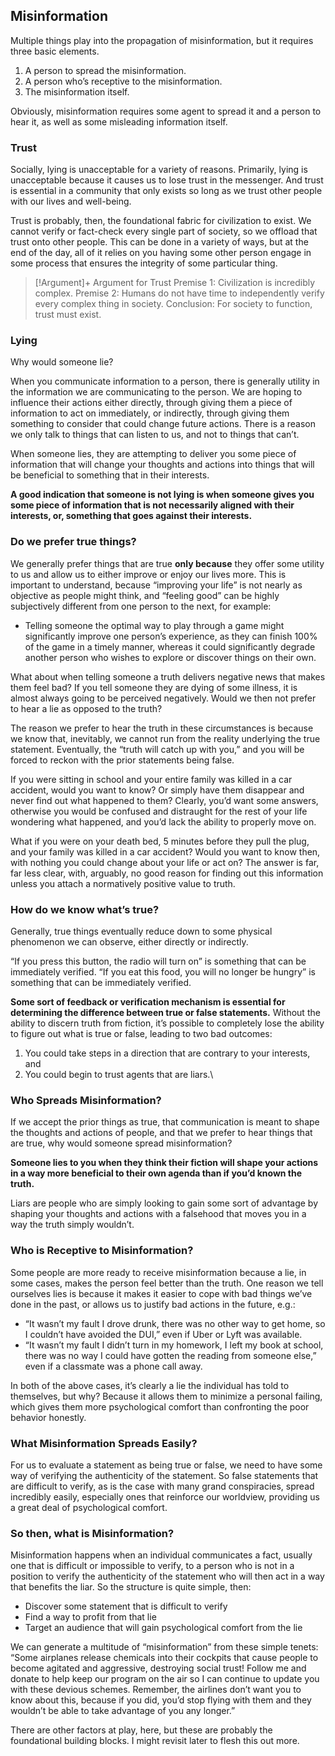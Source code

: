 ## Misinformation
Multiple things play into the propagation of misinformation, but it requires three basic elements.

1. A person to spread the misinformation.
2. A person who’s receptive to the misinformation.
3. The misinformation itself.

Obviously, misinformation requires some agent to spread it and a person to hear it, as well as some misleading information itself.

### Trust
Socially, lying is unacceptable for a variety of reasons. Primarily, lying is unacceptable because it causes us to lose trust in the messenger. And trust is essential in a community that only exists so long as we trust other people with our lives and well-being.

Trust is probably, then, the foundational fabric for civilization to exist. We cannot verify or fact-check every single part of society, so we offload that trust onto other people. This can be done in a variety of ways, but at the end of the day, all of it relies on you having some other person engage in some process that ensures the integrity of some particular thing.

>[!Argument]+ Argument for Trust 
Premise 1: Civilization is incredibly complex.
Premise 2: Humans do not have time to independently verify every complex thing in society.
Conclusion: For society to function, trust must exist.

### Lying
Why would someone lie?

When you communicate information to a person, there is generally utility in the information we are communicating to the person. We are hoping to influence their actions either directly, through giving them a piece of information to act on immediately, or indirectly, through giving them something to consider that could change future actions. There is a reason we only talk to things that can listen to us, and not to things that can’t.

When someone lies, they are attempting to deliver you some piece of information that will change your thoughts and actions into things that will be beneficial to something that in their interests.

**A good indication that someone is not lying is when someone gives you some piece of information that is not necessarily aligned with their interests, or, something that goes against their interests.**
### Do we prefer true things?
We generally prefer things that are true **only because** they offer some utility to us and allow us to either improve or enjoy our lives more. This is important to understand, because “improving your life” is not nearly as objective as people might think, and “feeling good” can be highly subjectively different from one person to the next, for example:
- Telling someone the optimal way to play through a game might significantly improve one person’s experience, as they can finish 100% of the game in a timely manner, whereas it could significantly degrade another person who wishes to explore or discover things on their own.

What about when telling someone a truth delivers negative news that makes them feel bad? If you tell someone they are dying of some illness, it is almost always going to be perceived negatively. Would we then not prefer to hear a lie as opposed to the truth?

The reason we prefer to hear the truth in these circumstances is because we know that, inevitably, we cannot run from the reality underlying the true statement. Eventually, the “truth will catch up with you,” and you will be forced to reckon with the prior statements being false.

If you were sitting in school and your entire family was killed in a car accident, would you want to know? Or simply have them disappear and never find out what happened to them? Clearly, you’d want some answers, otherwise you would be confused and distraught for the rest of your life wondering what happened, and you’d lack the ability to properly move on.

What if you were on your death bed, 5 minutes before they pull the plug, and your family was killed in a car accident? Would you want to know then, with nothing you could change about your life or act on? The answer is far, far less clear, with, arguably, no good reason for finding out this information unless you attach a normatively positive value to truth.
### How do we know what’s true?
Generally, true things eventually reduce down to some physical phenomenon we can observe, either directly or indirectly.

“If you press this button, the radio will turn on” is something that can be immediately verified.
“If you eat this food, you will no longer be hungry” is something that can be immediately verified.

**Some sort of feedback or verification mechanism is essential for determining the difference between true or false statements.** Without the ability to discern truth from fiction, it’s possible to completely lose the ability to figure out what is true or false, leading to two bad outcomes:
1. You could take steps in a direction that are contrary to your interests, and
2. You could begin to trust agents that are liars.\
### Who Spreads Misinformation?
If we accept the prior things as true, that communication is meant to shape the thoughts and actions of people, and that we prefer to hear things that are true, why would someone spread misinformation?

**Someone lies to you when they think their fiction will shape your actions in a way more beneficial to their own agenda than if you’d known the truth.**

Liars are people who are simply looking to gain some sort of advantage by shaping your thoughts and actions with a falsehood that moves you in a way the truth simply wouldn’t.
### Who is Receptive to Misinformation?
Some people are more ready to receive misinformation because a lie, in some cases, makes the person feel better than the truth. One reason we tell ourselves lies is because it makes it easier to cope with bad things we’ve done in the past, or allows us to justify bad actions in the future, e.g.:
- “It wasn’t my fault I drove drunk, there was no other way to get home, so I couldn’t have avoided the DUI,” even if Uber or Lyft was available.
- “It wasn’t my fault I didn’t turn in my homework, I left my book at school, there was no way I could have gotten the reading from someone else,” even if a classmate was a phone call away.

In both of the above cases, it’s clearly a lie the individual has told to themselves, but why? Because it allows them to minimize a personal failing, which gives them more psychological comfort than confronting the poor behavior honestly.
### What Misinformation Spreads Easily?
For us to evaluate a statement as being true or false, we need to have some way of verifying the authenticity of the statement. So false statements that are difficult to verify, as is the case with many grand conspiracies, spread incredibly easily, especially ones that reinforce our worldview, providing us a great deal of psychological comfort.
### So then, what is Misinformation?
Misinformation happens when an individual communicates a fact, usually one that is difficult or impossible to verify, to a person who is not in a position to verify the authenticity of the statement who will then act in a way that benefits the liar. So the structure is quite simple, then:
- Discover some statement that is difficult to verify
- Find a way to profit from that lie
- Target an audience that will gain psychological comfort from the lie

We can generate a multitude of “misinformation” from these simple tenets:
“Some airplanes release chemicals into their cockpits that cause people to become agitated and aggressive, destroying social trust! Follow me and donate to help keep our program on the air so I can continue to update you with these devious schemes. Remember, the airlines don’t want you to know about this, because if you did, you’d stop flying with them and they wouldn’t be able to take advantage of you any longer.”

There are other factors at play, here, but these are probably the foundational building blocks. I might revisit later to flesh this out more.